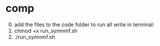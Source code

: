 # comp
0. add the files to the code folder
to run all write in terminal:
1. chmod +x run_symnmf.sh
2. ./run_symnmf.sh
